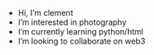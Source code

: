 -  Hi, I’m clement
-  I’m interested in photography
-  I’m currently learning python/html
-  I’m looking to collaborate on web3
